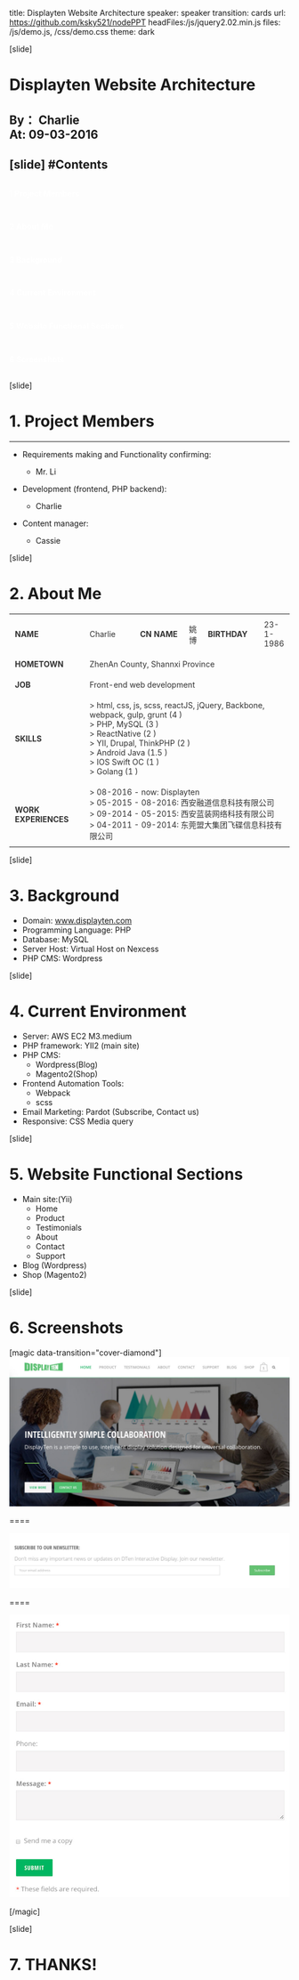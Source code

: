 title: Displayten Website Architecture
speaker: speaker
transition: cards
url: https://github.com/ksky521/nodePPT
headFiles:/js/jquery2.02.min.js
files: /js/demo.js, /css/demo.css
theme: dark
<!--  colors-moon-blue-dark-green-light  -->

[slide]
# Displayten Website Architecture
## <span style="margin-top:20px;display:block;">By： Charlie<br/> At: 09-03-2016</span>
<style type="text/css">
  .mulu h4{color:white!important;}
</style>

[slide]
#Contents
----
<div class="mulu" style="text-align:left; width:520px;margin:0 auto;line-height:40px;">
  <h4><span class="num">1</span> Project Members</h4>
  <h4><span class="num">2</span> About Me</h4>
  <h4><span class="num">3</span> Background</h4>
  <h4><span class="num">4</span> Current Environment</h4>
  <h4><span class="num">5</span> Website Functional Sections</h4>
  <h4><span class="num">6</span> Screenshots</h4>
</div>

[slide]
# 1. Project Members
-----

  * Requirements making and Functionality confirming: 
      * Mr. Li

  * Development (frontend, PHP backend): 
      * Charlie

  * Content manager: 
      * Cassie 


[slide]
# 2. About Me

<style type="text/css">
.about_me .ti{font-weight:bold;color:#333;}
.about_me{color:#333;}
.about_me td{padding: 10px;}
</style>
<table class="about_me">
  <tr>
    <td class="ti" style="width:150px;">NAME</td>
    <td style="width:120px;">Charlie</td>
    <td class="ti" style="width:120px;">CN NAME</td>
    <td>姚博</td>
    <td class="ti" style="width:100px;">BIRTHDAY</td>
    <td>23-1-1986</td>
  </tr>
  <tr>
    <td class="ti">HOMETOWN</td>
    <td colspan="5">ZhenAn County, Shannxi Province</td>
  </tr>
  <tr>
    <td class="ti">JOB</td>
    <td colspan="5">Front-end web development</td>
  </tr>
  <tr>
    <td class="ti">SKILLS</td>
    <td colspan="5">
      &gt; html, css, js, scss, reactJS, jQuery, Backbone, webpack, gulp, 
        grunt (<span class="red">4 <i class="fa fa-star" aria-hidden="true"></i></span>)<br/>
      &gt; PHP, MySQL (<span class="red">3 <i class="fa fa-star"></i></span>)<br/>
      &gt; ReactNative (<span class="red">2 <i class="fa fa-star"></i></span>)<br/>
      &gt; YII, Drupal, ThinkPHP (<span class="red">2 <i class="fa fa-star"></i></span>)<br/>
      &gt; Android Java (<span class="red">1.5 <i class="fa fa-star"></i></span>)<br/>
      &gt; IOS Swift OC (<span class="red">1 <i class="fa fa-star"></i></span>)<br/>
      &gt; Golang (<span class="red">1 <i class="fa fa-star"></i></span>)<br/>
    </td>
  </tr>
  <tr>
    <td class="ti">WORK EXPERIENCES</td>
    <td colspan="5">
      &gt; 08-2016 - now: Displayten<br/>
      &gt; 05-2015 - 08-2016: 西安融道信息科技有限公司<br/>
      &gt; 09-2014 - 05-2015: 西安蓝装网络科技有限公司<br/>
      &gt; 04-2011 - 09-2014: 东莞盟大集团飞碟信息科技有限公司
    </td>
  </tr>
</table>

[slide]
# 3. Background

  * Domain: www.displayten.com
  * Programming Language: PHP
  * Database: MySQL
  * Server Host: Virtual Host on Nexcess
  * PHP CMS: Wordpress

[slide]
# 4. Current Environment

  * Server: AWS EC2 M3.medium
  * PHP framework: YII2 (main site)
  * PHP CMS: 
      * Wordpress(Blog)
      * Magento2(Shop)
  * Frontend Automation Tools: 
      * Webpack
      * scss
  * Email Marketing: Pardot (Subscribe, Contact us)
  * Responsive: CSS Media query

[slide]
# 5. Website Functional Sections

  * Main site:(Yii)
      * Home
      * Product
      * Testimonials
      * About
      * Contact
      * Support
  * Blog (Wordpress)
  * Shop (Magento2)

[slide]
# 6. Screenshots

[magic data-transition="cover-diamond"]
<img src="/images/screenshots/sample_home.jpg"/>

====

<img src="/images/screenshots/subscribe.jpg"/>

====

<img src="/images/screenshots/contactus.jpg"/>

[/magic]

[slide]
# 7. THANKS!
